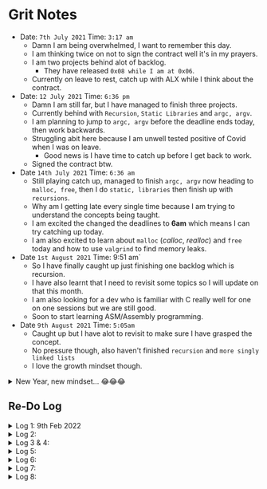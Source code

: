 # Grit Notes

- Date: `7th July 2021` Time: `3:17 am`
	- Damn I am being overwhelmed, I want to remember this day.
	- I am thinking twice on not to sign the contract well it's in my prayers.
	- I am two projects behind alot of backlog.
		- They have released `0x08 while I am at 0x06`.
	- Currently on leave to rest, catch up with ALX while I think about the contract.
- Date: `12 July 2021` Time: `6:36 pm`
	- Damn I am still far, but I have managed to finish three projects.
	- Currently behind with `Recursion`, `Static Libraries` and `argc, argv`.
	- I am planning to jump to `argc, argv` before the deadline ends today, then work backwards.
	- Struggling abit here because I am unwell tested positive of Covid when I was on leave.
		- Good news is I have time to catch up before I get back to work.
	- Signed the contract btw.
- Date `14th July 2021` Time: `6:36 am`
	- Still playing catch up, managed to finish `argc, argv` now heading to `malloc, free`, then I do `static, libraries` then finish up with `recursions`.
	- Why am I getting late every single time because I am trying to understand the concepts being taught.
	- I am excited the changed the deadlines to **6am** which means I can try catching up today.
	- I am also excited to learn about `malloc` (*calloc*, *realloc*) and `free` today and how to use `valgrind` to find memory leaks.
- Date `1st August 2021` Time: 9:51 am`
	- So I have finally caught up just finishing one backlog which is recursion.
	- I have also learnt that I need to revisit some topics so I will update on that this month.
	- I am also looking for a dev who is familiar with C really well for one on one sessions but we are still good.
	- Soon to start learning ASM/Assembly programming.
- Date `9th August 2021` Time: `5:05am`
	- Caught up but I have alot to revisit to make sure I have grasped the concept.
	- No pressure though, also haven't finished `recursion` and `more singly linked lists`
	- I love the growth mindset though.

<details>
<summary>New Year, new mindset... 😂😂😂</summary>

- So this is a new year and I am hoping that I can try and tackle the C projects once again but this time with a different strategy to master the art.
- Changes:
	+ I will go an extra step to debug some of the programs using GDB to understand how they work underneath.
	+ Will do extra challenges on the side for each topic.
	+ Along the way create vulnerable codes using libraries we are adviced not to use. (**given the opportunity, time will tell**)

</details>

## Re-Do Log

<details>
<summary>Log 1: 9th Feb 2022</summary>

- [0x00: Hello, World](./0x00-hello_world)

</details>

<details>
<summary>Log 2: </summary>

- [0x01: Variables,if,else,while](./0x01-variables_if_else_while)
- Most of the codes were using for loops, so wrote them once more using while loops.
- I learnt how to view a loop in GDB.

</details>

<details>
<summary>Log 3 & 4: </summary>

- [0x02: Functions, nested loops](./0x02-functions_nested_loops)
- So the weekend was long, never had internet the whole of friday night and half of the day on saturday.
- Ended up looking at the [0 task: _putchar](0x02-functions_nested_loops/0-putchar.c) under GDB and would say it was a well spent day.
- 14th Feb done some tasks from 1-6 will try and finish the rest today evening.

</details>

<details>
<summary>Log 5: </summary>

- [0x02: Functions, nested loops](./0x02-functions_nested_loops)
- 15th completed task 7 - 11
- 16th completed first 4 advanced tasks
- 17th @5am finished last advanced task (yet to understand the solution) raised a github [issue](https://github.com/Trikcode/alx-low_level_programming/issues/1)
- Managed to finish RET2 systems Deus x64 Wargame first task.

	<details>
	<summary>Stage 1 completion</summary>
	<a href='https://postimg.cc/JGS5kx4g' target='_blank'><img src='https://i.postimg.cc/P5530FGt/image.png' border='0' alt='image'/></a>
	</details>

</details>

<details>
<summary>Log 6: </summary>

- I have forgotten the dates so now I will just log this way.
- [0x03 : Debugging](./0x03-debugging); completed seven days ago (17th Feb).
- [0x04 : More functions, more nested loops](./0x04-more_functions_nested_loops); completed today the last task.
- Today I will be creating a road map, get back to pwn.college and do some few challenges on embryoio.
- Also I might start on python modules.

</details>

<details>
<summary>Log 7: </summary>

- On 2nd March I finished to redo [Pointers and Arrays](./PointerArrays) under More Resources.
- March 3rd - 13th March I have managed to do [pwn.college](https://pwn.college/) embryoio module (from lvl 73 - 110) 37 challs.
- ~~Starting on [0x05 : Pointers, arrays and strings](./0x05-pointers_arrays_strings)~~

</details>

<details>
<summary>Log 8: </summary>

- Spent two days solving a vim bug... 😭😭😭😭 then I had to restructure my vimrc file now I am done with that forever. (I hope it was worth the time)
- Managed to do 3 tasks in [0x05 : Pointers, arrays and strings](./0x05-pointers_arrays_strings)

</details>
